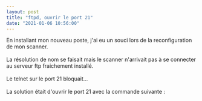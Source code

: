 ```yaml
---
layout: post
title: "ftpd, ouvrir le port 21"
date: "2021-01-06 10:56:00"
---
```

En installant mon nouveau poste, j'ai eu un souci lors de la reconfiguration de mon scanner.<br/><br/> La résolution de nom se faisait mais le scanner n'arrivait pas à se connecter au serveur ftp fraichement installé.<br/><br/> Le telnet sur le port 21 bloquait...<br/><br/> La solution était d'ouvrir le port 21 avec la commande suivante :<br/><br/> <script src="https://pastebin.com/embed_js/jkfDMmZM"></script>
